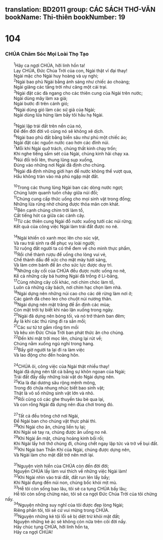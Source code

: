 translation: BD2011
group: CÁC SÁCH THƠ-VĂN
bookName: Thi-thiên 
bookNumber: 19
-------

<div class="title"><h1>104</h1><h3>CHÚA Chăm Sóc Mọi Loài Thọ Tạo</h3></div>
<span class="verse thi_104_1">  <sup>1</sup>Hãy ca ngợi CHÚA, hỡi linh hồn ta!<br/>  Lạy CHÚA, Ðức Chúa Trời của con, Ngài thật vĩ đại thay!<br/>  Ngài mặc cho Ngài huy hoàng và uy nghi;<br/></span>
<span class="verse thi_104_2">  <sup>2</sup>Ngài bao phủ Ngài bằng ánh sáng như chiếc áo choàng;<br/>  Ngài giăng các tầng trời như căng một cái trại.<br/></span>
<span class="verse thi_104_3">  <sup>3</sup>Ngài đặt các đà ngang cho các thiên cung của Ngài trên nước;<br/>  Ngài dùng mây làm xa giá;<br/>  Ngài bước đi trên cánh gió;<br/></span>
<span class="verse thi_104_4">  <sup>4</sup>Ngài dùng gió làm các sứ giả của Ngài;<br/>  Ngài dùng lửa hừng làm bầy tôi hầu hạ Ngài.<br/><br/></span>
<span class="verse thi_104_5">  <sup>5</sup>Ngài lập trái đất trên nền của nó,<br/>  Ðể đến đời đời vô cùng nó sẽ không xê dịch.<br/></span>
<span class="verse thi_104_6">  <sup>6</sup>Ngài bao phủ đất bằng biển sâu như phủ một chiếc áo;<br/>  Ngài đặt các nguồn nước cao hơn các đỉnh núi.<br/></span>
<span class="verse thi_104_7">  <sup>7</sup>Mỗi khi Ngài quở trách, chúng thất kinh chạy trốn;<br/>  Khi nghe tiếng sấm sét của Ngài, chúng kinh hãi chạy xa.<br/></span>
<span class="verse thi_104_8">  <sup>8</sup>Núi đồi trồi lên, thung lũng sụp xuống,<br/>  Ðúng vào những nơi Ngài đã định cho chúng.<br/></span>
<span class="verse thi_104_9">  <sup>9</sup>Ngài đã định những giới hạn để nước không thể vượt qua,<br/>  Hầu không tràn vào mà phủ ngập mặt đất.<br/><br/></span>
<span class="verse thi_104_10">  <sup>10</sup>Trong các thung lũng Ngài ban các dòng nước ngọt;<br/>  Chúng lượn quanh tuôn chảy giữa núi đồi;<br/></span>
<span class="verse thi_104_11">  <sup>11</sup>Chúng cung cấp thức uống cho mọi sinh vật trong đồng;<br/>  Những lừa rừng nhờ chúng được thỏa mãn cơn khát.<br/></span>
<span class="verse thi_104_12">  <sup>12</sup>Bên cạnh chúng chim trời làm tổ,<br/>  Cất tiếng hót ca giữa các cành cây.<br/></span>
<span class="verse thi_104_13">  <sup>13</sup>Từ các thiên cung Ngài đổ nước xuống tưới các núi rừng;<br/>  Kết quả của công việc Ngài làm trái đất được no nê.<br/><br/></span>
<span class="verse thi_104_14">  <sup>14</sup>Ngài khiến cỏ xanh mọc lên cho súc vật,<br/>  Và rau trái sinh ra để phục vụ loài người;<br/>  Từ ruộng đất người ta có thể đem về cho mình thực phẩm,<br/></span>
<span class="verse thi_104_15">  <sup>15</sup>Rồi chế thành rượu để uống cho lòng vui vẻ,<br/>  Chế thành dầu để xức cho mặt mày tươi sáng,<br/>  Và làm cơm bánh để ăn cho sức lực được duy trì.<br/></span>
<span class="verse thi_104_16">  <sup>16</sup>Những cây cối của CHÚA đều được nước uống no nê,<br/>  Kể cả những cây bá hương Ngài đã trồng ở Li-băng,<br/></span>
<span class="verse thi_104_17">  <sup>17</sup>Cùng những cây cối khác, nơi chim chóc làm tổ,<br/>  Luôn cả những cây bách, nơi chim hạc chọn làm nhà.<br/></span>
<span class="verse thi_104_18">  <sup>18</sup>Ngài dựng nên những núi cao cho các dê rừng làm nơi ở;<br/>  Các gành đá cheo leo cho chuột núi nương thân.<br/></span>
<span class="verse thi_104_19">  <sup>19</sup>Ngài dựng nên mặt trăng để ấn định các mùa;<br/>  Còn mặt trời tự biết khi nào lặn xuống trong ngày.<br/></span>
<span class="verse thi_104_20">  <sup>20</sup>Ngài đã dựng nên bóng tối, và nó trở thành ban đêm;<br/>  Ấy là khi các thú rừng đi ra săn mồi;<br/></span>
<span class="verse thi_104_21">  <sup>21</sup>Các sư tử tơ gầm rống tìm mồi<br/>  Và kêu xin Ðức Chúa Trời ban phát thức ăn cho chúng.<br/></span>
<span class="verse thi_104_22">  <sup>22</sup>Ðến khi mặt trời mọc lên, chúng lại rút về;<br/>  Chúng nằm xuống ngủ nghỉ trong hang.<br/></span>
<span class="verse thi_104_23">  <sup>23</sup>Bấy giờ người ta lại đi ra làm việc<br/>  Và lao động cho đến hoàng hôn.<br/><br/></span>
<span class="verse thi_104_24">  <sup>24</sup>CHÚA ôi, công việc của Ngài thật nhiều thay!<br/>  Ngài đã dựng nên tất cả bằng sự khôn ngoan của Ngài;<br/>  Trái đất đầy dẫy những loài vật do Ngài dựng nên.<br/></span>
<span class="verse thi_104_25">  <sup>25</sup>Kìa là đại dương sâu rộng mênh mông,<br/>  Trong đó chứa nhung nhúc biết bao sinh vật;<br/>  Thật là vô số những sinh vật lớn và nhỏ.<br/></span>
<span class="verse thi_104_26">  <sup>26</sup>Rồi cũng có các ghe thuyền tàu bè qua lại,<br/>  Và con rồng Ngài đã dựng nên đùa chơi trong đó.<br/><br/></span>
<span class="verse thi_104_27">  <sup>27</sup>Tất cả đều trông chờ nơi Ngài,<br/>  Ðể Ngài ban cho chúng vật thực phải thì.<br/></span>
<span class="verse thi_104_28">  <sup>28</sup>Khi Ngài cho ăn, chúng liền tụ lại;<br/>  Khi Ngài sè tay ra, chúng được ăn uống no nê.<br/></span>
<span class="verse thi_104_29">  <sup>29</sup>Khi Ngài ẩn mặt, chúng hoảng kinh bối rối;<br/>  Khi Ngài lấy hơi thở chúng đi, chúng chết ngay lập tức và trở về bụi đất.<br/></span>
<span class="verse thi_104_30">  <sup>30</sup>Khi Ngài ban Thần Khí của Ngài, chúng được dựng nên,<br/>  Và Ngài làm cho mặt đất trở nên mới lại.<br/><br/></span>
<span class="verse thi_104_31">  <sup>31</sup>Nguyện vinh hiển của CHÚA còn đến đời đời;<br/>  Nguyện CHÚA lấy làm vui thích về những việc Ngài làm!<br/></span>
<span class="verse thi_104_32">  <sup>32</sup>Khi Ngài nhìn vào trái đất, đất run lên lẩy bẩy;<br/>  Khi Ngài đụng đến núi non, chúng bốc khói mịt mù.<br/></span>
<span class="verse thi_104_33">  <sup>33</sup>Hễ tôi còn sống bao lâu, tôi sẽ ca tụng CHÚA bấy lâu;<br/>  Hễ tôi còn sống chừng nào, tôi sẽ ca ngợi Ðức Chúa Trời của tôi chừng nấy.<br/></span>
<span class="verse thi_104_34">  <sup>34</sup>Nguyện những suy nghĩ của tôi được đẹp lòng Ngài;<br/>  Riêng phần tôi, tôi sẽ cứ vui mừng trong CHÚA.<br/></span>
<span class="verse thi_104_35">  <sup>35</sup>Nguyện những kẻ tội lỗi sẽ bị diệt trừ khỏi mặt đất;<br/>  Nguyện những kẻ ác sẽ không còn nữa trên cõi đời nầy.<br/>  Hãy chúc tụng CHÚA, hỡi linh hồn ta,<br/>  Hãy ca ngợi CHÚA!<br/></span>
